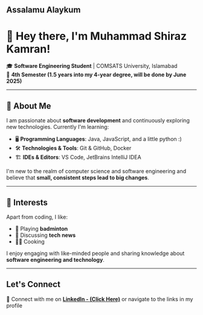## Assalamu Alaykum
# 👋 Hey there, I'm Muhammad Shiraz Kamran!  

🎓 **Software Engineering Student** | COMSATS University, Islamabad  
📅 **4th Semester (1.5 years into my 4-year degree, will be done by June 2025)**  

---  

## 🚀 About Me  
I am passionate about **software development** and continuously exploring new technologies. Currently I'm learning:  

- 🖥️ **Programming Languages**: Java, JavaScript, and a little python :)  
- 🛠️ **Technologies & Tools**: Git & GitHub, Docker  
- 🏗️ **IDEs & Editors**: VS Code, JetBrains IntelliJ IDEA  

I'm new to the realm of computer science and software engineering and believe that **small, consistent steps lead to big changes**.  

---  

## 🎯 Interests  
Apart from coding, I like:  

- 🏸 Playing **badminton**  
- 📰 Discussing **tech news**
- 🧑‍🍳 Cooking  

I enjoy engaging with like-minded people and sharing knowledge about **software engineering and technology**.  

---  

##  Let's Connect  
🤝 Connect with me on **[LinkedIn - (Click Here)](https://linkedin.com/in/mshirazkamran)** or navigate to the links in my profile 
